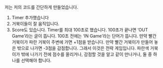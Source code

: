 저는 저의 코드를 간단하게 만들었습니다.
1.	Timer 추가했습니다
2.	거북이들이 잘 움직입니다.
3.	Score도 있습니다.
Timer를 최대 100초로 했습니다.
100초가 끝나면 ‘OUT Game’라는 글이 뜹니다. 100초 전에는 ‘IN Game’라는 단어가 뜹니다.
만약 빨간 거북이가 파란 거북이 주변에 가면 +1점을 받습니다. 만약 빨간 거북이가 만들어 놓은 밖으로 나가면 -3점을 감점합니다. 그래서 이것은 전략 게임입니다. 파란색 거북이가 밖에 나가기 전에 점수를 올리거나, 감점할 것을 알고 같이 만나거나, 둘 중 하나를 선택해야 합니다.
